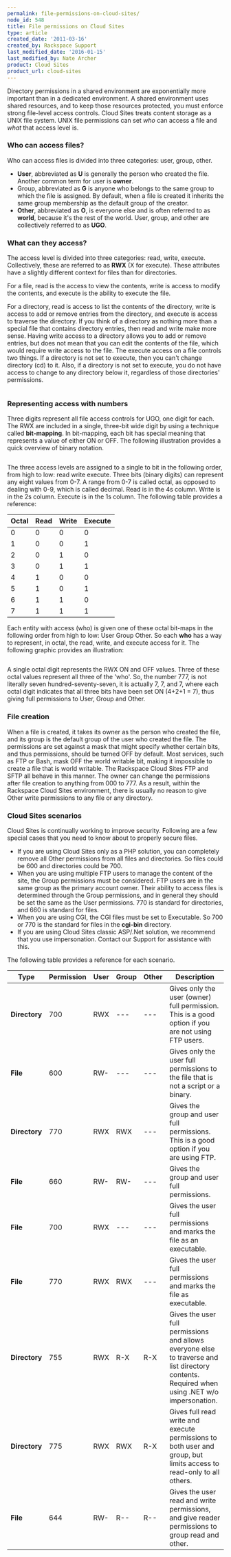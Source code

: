 ```yaml
---
permalink: file-permissions-on-cloud-sites/
node_id: 548
title: File permissions on Cloud Sites
type: article
created_date: '2011-03-16'
created_by: Rackspace Support
last_modified_date: '2016-01-15'
last_modified_by: Nate Archer
product: Cloud Sites
product_url: cloud-sites
---
```


Directory permissions in a shared environment are exponentially more important than in a dedicated environment. A shared environment uses shared resources, and to keep those resources protected, you must enforce strong file-level access controls. Cloud Sites treats content storage as a UNIX file system. UNIX file permissions can set *who* can access a file and *what* that access level is.

### Who can access files?

Who can access files is divided into three categories: user, group, other.

-  **User**, abbreviated as **U** is generally the person who created the file. Another common term for user is **owner**.
-  Group, abbreviated as **G** is anyone who belongs to the same group to which the file is assigned. By default, when a file is created it inherits the same group membership as the default group of the creator.
-  **Other**, abbreviated as **O**, is everyone else and is often referred to as **world**, because it's the rest of the world. User, group, and other are collectively referred to as **UGO**.

### What can they access?

The access level is divided into three categories: read, write, execute. Collectively, these are referred to as **RWX** (X for execute). These attributes have a slightly different context for files than for directories.

For a file, read is the access to view the contents, write is access to modify the contents, and execute is the ability to execute the file.

For a directory, read is access to list the contents of the directory, write is access to add or remove entries from the directory, and execute is access to traverse the directory. If you think of a directory as nothing more than a special file that contains directory entries, then read and write make more sense. Having write access to a directory allows you to add or remove entries, but does not mean that you can edit the contents of the file, which would require write access to the file. The execute access on a file controls two things. If a directory is not set to execute, then you can't change directory (cd) to it. Also, if a directory is not set to execute, you do not have access to change to any directory below it, regardless of those directories' permissions.

<img src="{% asset_path cloud-sites/file-permissions-on-cloud-sites/fileperms1a.png %}" alt="" />

### Representing access with numbers

Three digits represent all file access controls for UGO, one digit for each. The RWX are included in a single, three-bit wide digit by using a technique called **bit-mapping**. In bit-mapping, each bit has special meaning that represents a value of either ON or OFF. The following illustration provides a quick overview of binary notation.

<img src="{% asset_path cloud-sites/file-permissions-on-cloud-sites/fileperms2.png %}" alt="" />

The three access levels are assigned to a single to bit in the following order, from high to low: read write execute. Three bits (binary digits) can represent any eight values from 0-7. A range from 0-7 is called octal, as opposed to dealing with 0-9, which is called decimal. Read is in the 4s column. Write is in the 2s column. Execute is in the 1s column. The following table provides a reference:

| Octal | Read | Write | Execute |
| ----- | ---- | ----- | ------- |
| 0 | 0 | 0 | 0 |
| 1 | 0 | 0 | 1 |
| 2 | 0 | 1 | 0 |
| 3 | 0 | 1 | 1 |
| 4 | 1 | 0 | 0 |
| 5 | 1 | 0 | 1 |
| 6 | 1 | 1 | 0 |
| 7 | 1 | 1 | 1 |

Each entity with access (who) is given one of these octal bit-maps in the following order from high to low: User Group Other. So each **who** has a way to represent, in octal, the read, write, and execute access for it. The following graphic provides an illustration:

<img src="{% asset_path cloud-sites/file-permissions-on-cloud-sites/fileperms3.png %}" alt="" />

A single octal digit represents the RWX ON and OFF values. Three of these octal values represent all three of the 'who'. So, the number 777, is not literally seven hundred-seventy-seven, it is actually 7, 7, and 7, where each octal digit indicates that all three bits have been set ON (4+2+1 = 7), thus giving full permissions to User, Group and Other.

### File creation

When a file is created, it takes its owner as the person who created the file, and its group is the default group of the user who created the file. The permissions are set against a mask that might specify whether certain bits, and thus permissions, should be turned OFF by default. Most services, such as FTP or Bash, mask OFF the world writable bit, making it impossible to create a file that is world writable. The Rackspace Cloud Sites FTP and SFTP all behave in this manner. The owner can change the permissions after file creation to anything from 000 to 777. As a result, within the Rackspace Cloud Sites environment, there is usually no reason to give Other write permissions to any file or any directory.

### Cloud Sites scenarios

Cloud Sites is continually working to improve security. Following are a few special cases that you need to know about to properly secure files.

-  If you are using Cloud Sites only as a PHP solution, you can completely remove all Other permissions from all files and directories. So files could be 600 and directories could be 700.
-  When you are using multiple FTP users to manage the content of the site, the Group permissions must be considered. FTP users are in the same group as the primary account owner. Their ability to access files is determined through the Group permissions, and in general they should be set the same as the User permissions. 770 is standard for directories, and 660 is standard for files.
-  When you are using CGI, the CGI files must be set to Executable. So 700 or 770 is the standard for files in the **cgi-bin** directory.
-  If you are using Cloud Sites classic ASP/.Net solution, we recommend that you use impersonation. Contact our Support for assistance with this.

The following table provides a reference for each scenario.

| Type | Permission | User | Group | Other | Description |
| ---- | ---------- | ---- | ----- | ----- | ----------- |
| **Directory** | 700 | RWX | --- | --- | Gives only the user (owner) full permission. This is a good option if you are not using FTP users. |
| **File** | 600 | RW- | --- | --- | Gives only the user full permissions to the file that is not a script or a binary. |
| **Directory** | 770 | RWX | RWX | --- | Gives the group and user full permissions. This is a good option if you are using FTP. |
| **File** | 660 | RW- | RW- | --- | Gives the group and user full permissions. |
| **File** | 700 | RWX | --- | --- | Gives the user full permissions and marks the file as an executable. |
| **File** | 770 | RWX | RWX | --- | Gives the user full permissions and marks the file as executable. |
| **Directory** | 755 | RWX | R-X | R-X | Gives the user full permissions and allows everyone else to traverse and list directory contents. Required when using .NET w/o impersonation. |
| **Directory** | 775	 | RWX | RWX | R-X | Gives full read write and execute permissions to both user and group, but limits access to read-only to all others. |
| **File** | 644 | RW- | R-- | R-- | Gives the user read and write permissions, and give reader permissions to group read and other. |
